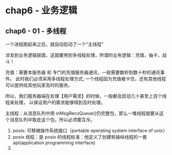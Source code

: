 # chap6 - 业务逻辑

## chap6 - 01 - 多线程

一个进程跑起来之后，就自动启动了一个“主线程”

涉及到业务逻辑层面，这就要用到多线程处理，所谓的业务逻辑：充值，抽卡，战斗！

充值：需要本服务器 和 专门的充值服务器通讯，一般需要数秒到数十秒的通讯事件。
此时我们必须采用多线程处理方式; 一个线程因为充值被卡住，还有其他线程可以提供给其他玩家及时的服务。

所以，我们服务器端在处理【用户需求】的时候，一般都会启动几十甚至上百个线程来处理，
以保证用户的需求能够得到及时处理。

主线程：从消息队列中用 inMsgRecvQueue()仍完整包，那么一堆线程就要从这个消息队列中取走这个包，所以必须要互斥。

1. posix: 可移植操作系统接口（portable operating system interface of unix）
2. posix 线程：是 posix 的线程标准：他定义了创建和操纵线程的一套 api(application programming interface)
3.
